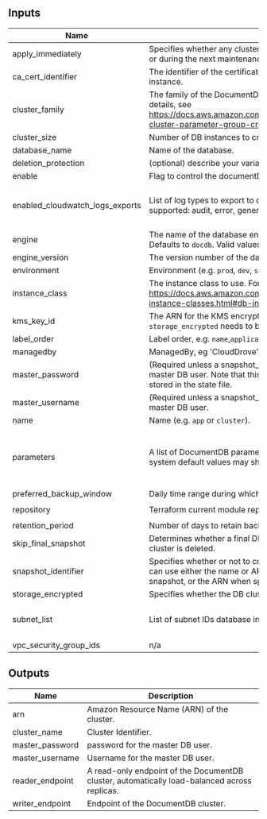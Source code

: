 ## Inputs

| Name | Description | Type | Default | Required |
|------|-------------|------|---------|:--------:|
| apply\_immediately | Specifies whether any cluster modifications are applied immediately, or during the next maintenance window. | `bool` | `true` | no |
| ca\_cert\_identifier | The identifier of the certificate authority (CA) certificate for the DB instance. | `string` | `null` | no |
| cluster\_family | The family of the DocumentDB cluster parameter group. For more details, see https://docs.aws.amazon.com/documentdb/latest/developerguide/db-cluster-parameter-group-create.html . | `string` | `"docdb5.0"` | no |
| cluster\_size | Number of DB instances to create in the cluster | `string` | `"2"` | no |
| database\_name | Name of the database. | `string` | n/a | yes |
| deletion\_protection | (optional) describe your variable | `bool` | `null` | no |
| enable | Flag to control the documentDB creation. | `bool` | `true` | no |
| enabled\_cloudwatch\_logs\_exports | List of log types to export to cloudwatch. The following log types are supported: audit, error, general, slowquery. | `list(string)` | <pre>[<br>  "audit",<br>  "profiler"<br>]</pre> | no |
| engine | The name of the database engine to be used for this DB cluster. Defaults to `docdb`. Valid values: `docdb`. | `string` | `"docdb"` | no |
| engine\_version | The version number of the database engine to use. | `string` | `""` | no |
| environment | Environment (e.g. `prod`, `dev`, `staging`). | `string` | `""` | no |
| instance\_class | The instance class to use. For more details, see https://docs.aws.amazon.com/documentdb/latest/developerguide/db-instance-classes.html#db-instance-class-specs . | `string` | `"db.t3.medium"` | no |
| kms\_key\_id | The ARN for the KMS encryption key. When specifying `kms_key_id`, `storage_encrypted` needs to be set to `true`. | `string` | `""` | no |
| label\_order | Label order, e.g. `name`,`application`. | `list(any)` | `[]` | no |
| managedby | ManagedBy, eg 'CloudDrove' | `string` | `"hello@clouddrove.com"` | no |
| master\_password | (Required unless a snapshot\_identifier is provided) Password for the master DB user. Note that this may show up in logs, and it will be stored in the state file. | `string` | `""` | no |
| master\_username | (Required unless a snapshot\_identifier is provided) Username for the master DB user. | `string` | `"root"` | no |
| name | Name  (e.g. `app` or `cluster`). | `string` | `""` | no |
| parameters | A list of DocumentDB parameters to apply. Setting parameters to system default values may show a difference on imported resources. | <pre>list(object({<br>    apply_method = optional(string)<br>    name         = string<br>    value        = string<br>  }))</pre> | `[]` | no |
| preferred\_backup\_window | Daily time range during which the backups happen. | `string` | `"07:00-09:00"` | no |
| repository | Terraform current module repo | `string` | `"https://github.com/clouddrove/terraform-aws-documentdb"` | no |
| retention\_period | Number of days to retain backups for. | `string` | `"7"` | no |
| skip\_final\_snapshot | Determines whether a final DB snapshot is created before the DB cluster is deleted. | `bool` | `false` | no |
| snapshot\_identifier | Specifies whether or not to create this cluster from a snapshot. You can use either the name or ARN when specifying a DB cluster snapshot, or the ARN when specifying a DB snapshot. | `string` | `""` | no |
| storage\_encrypted | Specifies whether the DB cluster is encrypted. | `bool` | `true` | no |
| subnet\_list | List of subnet IDs database instances should deploy into. | `list(string)` | <pre>[<br>  ""<br>]</pre> | no |
| vpc\_security\_group\_ids | n/a | `set(string)` | `null` | no |

## Outputs

| Name | Description |
|------|-------------|
| arn | Amazon Resource Name (ARN) of the cluster. |
| cluster\_name | Cluster Identifier. |
| master\_password | password for the master DB user. |
| master\_username | Username for the master DB user. |
| reader\_endpoint | A read-only endpoint of the DocumentDB cluster, automatically load-balanced across replicas. |
| writer\_endpoint | Endpoint of the DocumentDB cluster. |


